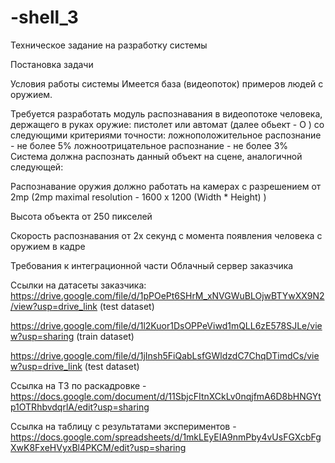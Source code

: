 # -shell_3

Техническое задание на разработку системы

Постановка задачи

Условия работы системы Имеется база (видеопоток) примеров людей с оружием.

Требуется разработать модуль распознавания в видеопотоке человека, держащего в руках оружие: пистолет или автомат (далее обьект - O ) со следующими критериями точности: ложноположительное распознание - не более 5% ложноотрицательное распознание - не более 3% Система должна распознать данный объект на сцене, аналогичной следующей:

Распознавание оружия должно работать на камерах с разрешением от 2mp (2mp maximal resolution - 1600 x 1200 (Width * Height) )

Высота объекта от 250 пикселей

Скорость распознавания от 2х секунд с момента появления человека с оружием в кадре

Требования к интеграционной части Облачный сервер заказчика

Ссылки на датасеты заказчика:
https://drive.google.com/file/d/1pPOePt6SHrM_xNVGWuBLOjwBTYwXX9N2/view?usp=drive_link  (test dataset)

https://drive.google.com/file/d/1l2Kuor1DsOPPeViwd1mQLL6zE578SJLe/view?usp=sharing  (train dataset)

https://drive.google.com/file/d/1jInsh5FiQabLsfGWldzdC7ChqDTimdCs/view?usp=drive_link  (test dataset)

Ссылка на ТЗ по раскадровке - https://docs.google.com/document/d/11SbjcFItnXCkLv0nqjfmA6D8bHNGYtp1OTRhbvdqrlA/edit?usp=sharing


Ссылка на таблицу с результатами экспериментов - https://docs.google.com/spreadsheets/d/1mkLEyEIA9nmPby4vUsFGXcbFgXwK8FxeHVyxBl4PKCM/edit?usp=sharing
